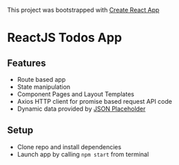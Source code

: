 This project was bootstrapped with [Create React App](https://github.com/facebook/create-react-app)

# ReactJS Todos App

## Features
- Route based app
- State manipulation
- Component Pages and Layout Templates
- Axios HTTP client for promise based request API code
- Dynamic data provided by [JSON Placeholder](https://jsonplaceholder.typicode.com)
## Setup
- Clone repo and install dependencies
- Launch app by calling `npm start` from terminal